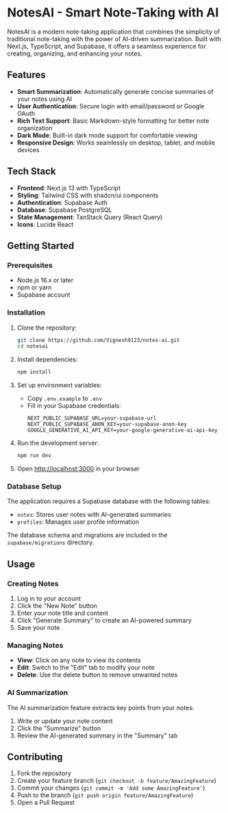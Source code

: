 # NotesAI - Smart Note-Taking with AI

NotesAI is a modern note-taking application that combines the simplicity of traditional note-taking with the power of AI-driven summarization. Built with Next.js, TypeScript, and Supabase, it offers a seamless experience for creating, organizing, and enhancing your notes.

## Features

- **Smart Summarization**: Automatically generate concise summaries of your notes using AI
- **User Authentication**: Secure login with email/password or Google OAuth
- **Rich Text Support**: Basic Markdown-style formatting for better note organization
- **Dark Mode**: Built-in dark mode support for comfortable viewing
- **Responsive Design**: Works seamlessly on desktop, tablet, and mobile devices

## Tech Stack

- **Frontend**: Next.js 13 with TypeScript
- **Styling**: Tailwind CSS with shadcn/ui components
- **Authentication**: Supabase Auth
- **Database**: Supabase PostgreSQL
- **State Management**: TanStack Query (React Query)
- **Icons**: Lucide React

## Getting Started

### Prerequisites

- Node.js 16.x or later
- npm or yarn
- Supabase account

### Installation

1. Clone the repository:
   ```bash
   git clone https://github.com/Vignesh9123/notes-ai.git
   cd notesai
   ```

2. Install dependencies:
   ```bash
   npm install
   ```

3. Set up environment variables:
   - Copy `.env.example` to `.env`
   - Fill in your Supabase credentials:
     ```
     NEXT_PUBLIC_SUPABASE_URL=your-supabase-url
     NEXT_PUBLIC_SUPABASE_ANON_KEY=your-supabase-anon-key
     GOOGLE_GENERATIVE_AI_API_KEY=your-google-generative-ai-api-key
     ```

4. Run the development server:
   ```bash
   npm run dev
   ```

5. Open [http://localhost:3000](http://localhost:3000) in your browser

### Database Setup

The application requires a Supabase database with the following tables:
- `notes`: Stores user notes with AI-generated summaries
- `profiles`: Manages user profile information

The database schema and migrations are included in the `supabase/migrations` directory.

## Usage

### Creating Notes

1. Log in to your account
2. Click the "New Note" button
3. Enter your note title and content
4. Click "Generate Summary" to create an AI-powered summary
5. Save your note

### Managing Notes

- **View**: Click on any note to view its contents
- **Edit**: Switch to the "Edit" tab to modify your note
- **Delete**: Use the delete button to remove unwanted notes

### AI Summarization

The AI summarization feature extracts key points from your notes:
1. Write or update your note content
2. Click the "Summarize" button
3. Review the AI-generated summary in the "Summary" tab

## Contributing

1. Fork the repository
2. Create your feature branch (`git checkout -b feature/AmazingFeature`)
3. Commit your changes (`git commit -m 'Add some AmazingFeature'`)
4. Push to the branch (`git push origin feature/AmazingFeature`)
5. Open a Pull Request
